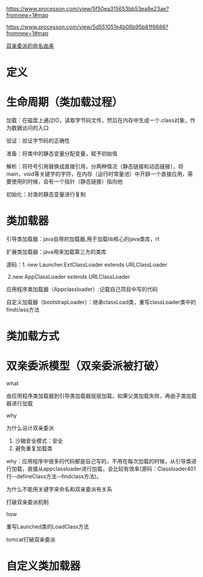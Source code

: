 https://www.processon.com/view/5f50ea315653bb53ea8e23ae?fromnew=1#map

https://www.processon.com/view/5d551051e4b08b95b81f6686?fromnew=1#map

[双亲委派的命名由来](https://www.cnblogs.com/xichji/p/11846577.html)

# 定义



# 生命周期（类加载过程）

加载：在磁盘上通过IO，读取字节码文件，然后在内存中生成一个.class对象，作为数据访问的入口

验证：验证字节码的正确性

准备：将类中的静态变量分配变量，赋予初始值

解析：将符号引用替换成直接引用，分两种情况（静态链接和动态链接），将main，void等关键字的字符，在内存（运行时常量池）中开辟一个直接应用，需要使用的时候，会有一个指针（静态链接）指向他

初始化：对类的静态变量进行复制



# 类加载器

引导类加载器：java自带的加载器,用于加载lib核心的java类库，rt

扩展类加载器：java用来加载第三方的类库

源码：1. new Launcher.ExtClassLoader  extends URLClassLoader

​			2.new AppClassLoader extends URLClassLoader

应用程序类加载器（Appclassloader）:记载自己项目中写的代码

自定义加载器（bootstrapLoader）：继承classLoad类，重写classLoader类中的findclass方法

# 类加载方式





# 双亲委派模型（双亲委派被打破）

what

由应用程序类加载器到引导类加载器层层加载，如果父类加载失败，再由子类加载器进行加载

why

为什么设计双亲委派

1. 沙箱安全模式：安全
2. 避免重复加载类 



why：应用程序中很多的代码都是自己写的，不用在每次加载的时候，从引导类进行加载，直接从appclassloader进行加载，会比较有效率(源码：Classloader401行--defineClass方法--findclass方法)。

为什么不能用关键字来命名和双亲委派有关系

打破双亲委派机制

how

重写Launched类的LoadClass方法

tomcat打破双亲委派

# 自定义类加载器





